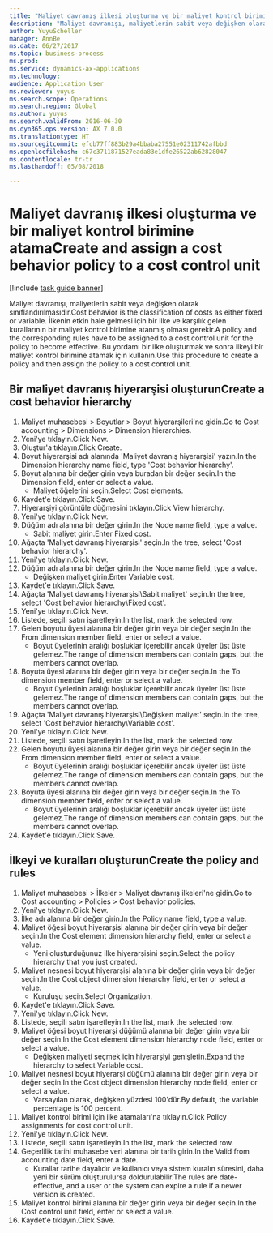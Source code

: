 ```yaml
--- 
title: "Maliyet davranış ilkesi oluşturma ve bir maliyet kontrol birimine atama"
description: "Maliyet davranışı, maliyetlerin sabit veya değişken olarak sınıflandırılmasıdır."
author: YuyuScheller
manager: AnnBe
ms.date: 06/27/2017
ms.topic: business-process
ms.prod: 
ms.service: dynamics-ax-applications
ms.technology: 
audience: Application User
ms.reviewer: yuyus
ms.search.scope: Operations
ms.search.region: Global
ms.author: yuyus
ms.search.validFrom: 2016-06-30
ms.dyn365.ops.version: AX 7.0.0
ms.translationtype: HT
ms.sourcegitcommit: efcb77ff883b29a4bbaba27551e02311742afbbd
ms.openlocfilehash: c67c3711871527eada83e1dfe26522ab62828047
ms.contentlocale: tr-tr
ms.lasthandoff: 05/08/2018

---
```

# <a name="create-and-assign-a-cost-behavior-policy-to-a-cost-control-unit"></a><span data-ttu-id="78566-103">Maliyet davranış ilkesi oluşturma ve bir maliyet kontrol birimine atama</span><span class="sxs-lookup"><span data-stu-id="78566-103">Create and assign a cost behavior policy to a cost control unit</span></span>

[!include [task guide banner](../../includes/task-guide-banner.md)]

<span data-ttu-id="78566-104">Maliyet davranışı, maliyetlerin sabit veya değişken olarak sınıflandırılmasıdır.</span><span class="sxs-lookup"><span data-stu-id="78566-104">Cost behavior is the classification of costs as either fixed or variable.</span></span> <span data-ttu-id="78566-105">İlkenin etkin hale gelmesi için bir ilke ve karşılık gelen kurallarının bir maliyet kontrol birimine atanmış olması gerekir.</span><span class="sxs-lookup"><span data-stu-id="78566-105">A policy and the corresponding rules have to be assigned to a cost control unit for the policy to become effective.</span></span> <span data-ttu-id="78566-106">Bu yordamı bir ilke oluşturmak ve sonra ilkeyi bir maliyet kontrol birimine atamak için kullanın.</span><span class="sxs-lookup"><span data-stu-id="78566-106">Use this procedure to create a policy and then assign the policy to a cost control unit.</span></span>


## <a name="create-a-cost-behavior-hierarchy"></a><span data-ttu-id="78566-107">Bir maliyet davranış hiyerarşisi oluşturun</span><span class="sxs-lookup"><span data-stu-id="78566-107">Create a cost behavior hierarchy</span></span>
1. <span data-ttu-id="78566-108">Maliyet muhasebesi > Boyutlar > Boyut hiyerarşileri'ne gidin.</span><span class="sxs-lookup"><span data-stu-id="78566-108">Go to Cost accounting > Dimensions > Dimension hierarchies.</span></span>
2. <span data-ttu-id="78566-109">Yeni'ye tıklayın.</span><span class="sxs-lookup"><span data-stu-id="78566-109">Click New.</span></span>
3. <span data-ttu-id="78566-110">Oluştur'a tıklayın.</span><span class="sxs-lookup"><span data-stu-id="78566-110">Click Create.</span></span>
4. <span data-ttu-id="78566-111">Boyut hiyerarşisi adı alanında 'Maliyet davranış hiyerarşisi' yazın.</span><span class="sxs-lookup"><span data-stu-id="78566-111">In the Dimension hierarchy name field, type 'Cost behavior hierarchy'.</span></span>
5. <span data-ttu-id="78566-112">Boyut alanına bir değer girin veya buradan bir değer seçin.</span><span class="sxs-lookup"><span data-stu-id="78566-112">In the Dimension field, enter or select a value.</span></span>
    * <span data-ttu-id="78566-113">Maliyet öğelerini seçin.</span><span class="sxs-lookup"><span data-stu-id="78566-113">Select Cost elements.</span></span>  
6. <span data-ttu-id="78566-114">Kaydet'e tıklayın.</span><span class="sxs-lookup"><span data-stu-id="78566-114">Click Save.</span></span>
7. <span data-ttu-id="78566-115">Hiyerarşiyi görüntüle düğmesini tıklayın.</span><span class="sxs-lookup"><span data-stu-id="78566-115">Click View hierarchy.</span></span>
8. <span data-ttu-id="78566-116">Yeni'ye tıklayın.</span><span class="sxs-lookup"><span data-stu-id="78566-116">Click New.</span></span>
9. <span data-ttu-id="78566-117">Düğüm adı alanına bir değer girin.</span><span class="sxs-lookup"><span data-stu-id="78566-117">In the Node name field, type a value.</span></span>
    * <span data-ttu-id="78566-118">Sabit maliyet girin.</span><span class="sxs-lookup"><span data-stu-id="78566-118">Enter Fixed cost.</span></span>  
10. <span data-ttu-id="78566-119">Ağaçta 'Maliyet davranış hiyerarşisi' seçin.</span><span class="sxs-lookup"><span data-stu-id="78566-119">In the tree, select 'Cost behavior hierarchy'.</span></span>
11. <span data-ttu-id="78566-120">Yeni'ye tıklayın.</span><span class="sxs-lookup"><span data-stu-id="78566-120">Click New.</span></span>
12. <span data-ttu-id="78566-121">Düğüm adı alanına bir değer girin.</span><span class="sxs-lookup"><span data-stu-id="78566-121">In the Node name field, type a value.</span></span>
    * <span data-ttu-id="78566-122">Değişken maliyet girin.</span><span class="sxs-lookup"><span data-stu-id="78566-122">Enter Variable cost.</span></span>  
13. <span data-ttu-id="78566-123">Kaydet'e tıklayın.</span><span class="sxs-lookup"><span data-stu-id="78566-123">Click Save.</span></span>
14. <span data-ttu-id="78566-124">Ağaçta 'Maliyet davranış hiyerarşisi\Sabit maliyet' seçin.</span><span class="sxs-lookup"><span data-stu-id="78566-124">In the tree, select 'Cost behavior hierarchy\Fixed cost'.</span></span>
15. <span data-ttu-id="78566-125">Yeni'ye tıklayın.</span><span class="sxs-lookup"><span data-stu-id="78566-125">Click New.</span></span>
16. <span data-ttu-id="78566-126">Listede, seçili satırı işaretleyin.</span><span class="sxs-lookup"><span data-stu-id="78566-126">In the list, mark the selected row.</span></span>
17. <span data-ttu-id="78566-127">Gelen boyutu üyesi alanına bir değer girin veya bir değer seçin.</span><span class="sxs-lookup"><span data-stu-id="78566-127">In the From dimension member field, enter or select a value.</span></span>
    * <span data-ttu-id="78566-128">Boyut üyelerinin aralığı boşluklar içerebilir ancak üyeler üst üste gelemez.</span><span class="sxs-lookup"><span data-stu-id="78566-128">The range of dimension members can contain gaps, but the members cannot overlap.</span></span>  
18. <span data-ttu-id="78566-129">Boyuta üyesi alanına bir değer girin veya bir değer seçin.</span><span class="sxs-lookup"><span data-stu-id="78566-129">In the To dimension member field, enter or select a value.</span></span>
    * <span data-ttu-id="78566-130">Boyut üyelerinin aralığı boşluklar içerebilir ancak üyeler üst üste gelemez.</span><span class="sxs-lookup"><span data-stu-id="78566-130">The range of dimension members can contain gaps, but the members cannot overlap.</span></span>  
19. <span data-ttu-id="78566-131">Ağaçta 'Maliyet davranış hiyerarşisi\Değişken maliyet' seçin.</span><span class="sxs-lookup"><span data-stu-id="78566-131">In the tree, select 'Cost behavior hierarchy\Variable cost'.</span></span>
20. <span data-ttu-id="78566-132">Yeni'ye tıklayın.</span><span class="sxs-lookup"><span data-stu-id="78566-132">Click New.</span></span>
21. <span data-ttu-id="78566-133">Listede, seçili satırı işaretleyin.</span><span class="sxs-lookup"><span data-stu-id="78566-133">In the list, mark the selected row.</span></span>
22. <span data-ttu-id="78566-134">Gelen boyutu üyesi alanına bir değer girin veya bir değer seçin.</span><span class="sxs-lookup"><span data-stu-id="78566-134">In the From dimension member field, enter or select a value.</span></span>
    * <span data-ttu-id="78566-135">Boyut üyelerinin aralığı boşluklar içerebilir ancak üyeler üst üste gelemez.</span><span class="sxs-lookup"><span data-stu-id="78566-135">The range of dimension members can contain gaps, but the members cannot overlap.</span></span>  
23. <span data-ttu-id="78566-136">Boyuta üyesi alanına bir değer girin veya bir değer seçin.</span><span class="sxs-lookup"><span data-stu-id="78566-136">In the To dimension member field, enter or select a value.</span></span>
    * <span data-ttu-id="78566-137">Boyut üyelerinin aralığı boşluklar içerebilir ancak üyeler üst üste gelemez.</span><span class="sxs-lookup"><span data-stu-id="78566-137">The range of dimension members can contain gaps, but the members cannot overlap.</span></span>  
24. <span data-ttu-id="78566-138">Kaydet'e tıklayın.</span><span class="sxs-lookup"><span data-stu-id="78566-138">Click Save.</span></span>

## <a name="create-the-policy-and-rules"></a><span data-ttu-id="78566-139">İlkeyi ve kuralları oluşturun</span><span class="sxs-lookup"><span data-stu-id="78566-139">Create the policy and rules</span></span>
1. <span data-ttu-id="78566-140">Maliyet muhasebesi > İlkeler > Maliyet davranış ilkeleri'ne gidin.</span><span class="sxs-lookup"><span data-stu-id="78566-140">Go to Cost accounting > Policies > Cost behavior policies.</span></span>
2. <span data-ttu-id="78566-141">Yeni'ye tıklayın.</span><span class="sxs-lookup"><span data-stu-id="78566-141">Click New.</span></span>
3. <span data-ttu-id="78566-142">İlke adı alanına bir değer girin.</span><span class="sxs-lookup"><span data-stu-id="78566-142">In the Policy name field, type a value.</span></span>
4. <span data-ttu-id="78566-143">Maliyet öğesi boyut hiyerarşisi alanına bir değer girin veya bir değer seçin.</span><span class="sxs-lookup"><span data-stu-id="78566-143">In the Cost element dimension hierarchy field, enter or select a value.</span></span>
    * <span data-ttu-id="78566-144">Yeni oluşturduğunuz ilke hiyerarşisini seçin.</span><span class="sxs-lookup"><span data-stu-id="78566-144">Select the policy hierarchy that you just created.</span></span>  
5. <span data-ttu-id="78566-145">Maliyet nesnesi boyut hiyerarşisi alanına bir değer girin veya bir değer seçin.</span><span class="sxs-lookup"><span data-stu-id="78566-145">In the Cost object dimension hierarchy field, enter or select a value.</span></span>
    * <span data-ttu-id="78566-146">Kuruluşu seçin.</span><span class="sxs-lookup"><span data-stu-id="78566-146">Select Organization.</span></span>  
6. <span data-ttu-id="78566-147">Kaydet'e tıklayın.</span><span class="sxs-lookup"><span data-stu-id="78566-147">Click Save.</span></span>
7. <span data-ttu-id="78566-148">Yeni'ye tıklayın.</span><span class="sxs-lookup"><span data-stu-id="78566-148">Click New.</span></span>
8. <span data-ttu-id="78566-149">Listede, seçili satırı işaretleyin.</span><span class="sxs-lookup"><span data-stu-id="78566-149">In the list, mark the selected row.</span></span>
9. <span data-ttu-id="78566-150">Maliyet öğesi boyut hiyerarşi düğümü alanına bir değer girin veya bir değer seçin.</span><span class="sxs-lookup"><span data-stu-id="78566-150">In the Cost element dimension hierarchy node field, enter or select a value.</span></span>
    * <span data-ttu-id="78566-151">Değişken maliyeti seçmek için hiyerarşiyi genişletin.</span><span class="sxs-lookup"><span data-stu-id="78566-151">Expand the hierarchy to select Variable cost.</span></span>  
10. <span data-ttu-id="78566-152">Maliyet nesnesi boyut hiyerarşi düğümü alanına bir değer girin veya bir değer seçin.</span><span class="sxs-lookup"><span data-stu-id="78566-152">In the Cost object dimension hierarchy node field, enter or select a value.</span></span>
    * <span data-ttu-id="78566-153">Varsayılan olarak, değişken yüzdesi 100'dür.</span><span class="sxs-lookup"><span data-stu-id="78566-153">By default, the variable percentage is 100 percent.</span></span>  
11. <span data-ttu-id="78566-154">Maliyet kontrol birimi için ilke atamaları'na tıklayın.</span><span class="sxs-lookup"><span data-stu-id="78566-154">Click Policy assignments for cost control unit.</span></span>
12. <span data-ttu-id="78566-155">Yeni'ye tıklayın.</span><span class="sxs-lookup"><span data-stu-id="78566-155">Click New.</span></span>
13. <span data-ttu-id="78566-156">Listede, seçili satırı işaretleyin.</span><span class="sxs-lookup"><span data-stu-id="78566-156">In the list, mark the selected row.</span></span>
14. <span data-ttu-id="78566-157">Geçerlilik tarihi muhasebe veri alanına bir tarih girin.</span><span class="sxs-lookup"><span data-stu-id="78566-157">In the Valid from accounting date field, enter a date.</span></span>
    * <span data-ttu-id="78566-158">Kurallar tarihe dayalıdır ve kullanıcı veya sistem kuralın süresini, daha yeni bir sürüm oluşturulursa doldurulabilir.</span><span class="sxs-lookup"><span data-stu-id="78566-158">The rules are date-effective, and a user or the system can expire a rule if a newer version is created.</span></span>  
15. <span data-ttu-id="78566-159">Maliyet kontrol birimi alanına bir değer girin veya bir değer seçin.</span><span class="sxs-lookup"><span data-stu-id="78566-159">In the Cost control unit field, enter or select a value.</span></span>
16. <span data-ttu-id="78566-160">Kaydet'e tıklayın.</span><span class="sxs-lookup"><span data-stu-id="78566-160">Click Save.</span></span>


